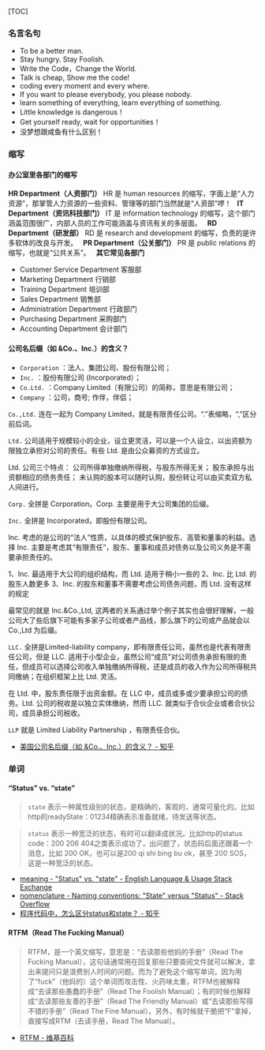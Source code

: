 [TOC]

### 名言名句
* To be a better man.
* Stay hungry. Stay Foolish.
* Write the Code，Change the World.
* Talk is cheap, Show me the code!
* coding every moment and every where.
* If you want to please everybody, you please nobody.
* learn something of everything, learn everything of something.
* Little knowledge is dangerous！
* Get yourself ready, wait for opportunities！
* 没梦想跟咸鱼有什么区别！


### 缩写

#### 办公室里各部门的缩写

**HR Department（人资部门）**
HR 是 human resources 的缩写，字面上是“人力资源”，那掌管人力资源的一些资料、管理等的部门当然就是“人资部”啰！
 
**IT Department（资讯科技部门）**
IT 是 information technology 的缩写，这个部门涵盖范围很广，内部人员的工作可能涵盖与资讯有关的多层面。
 
**RD Department（研发部）**
RD 是 research and development 的缩写，负责的是许多软体的改良与开发。
 
**PR Department（公关部门）**
PR 是 public relations 的缩写，也就是“公共关系”。
 
**其它常见各部门**
* Customer Service Department 客服部
* Marketing Department 行销部
* Training Department 培训部
* Sales Department 销售部
* Administration Department 行政部门
* Purchasing Department 采购部门
* Accounting Department 会计部门

#### 公司名后缀（如 &Co.、Inc.）的含义？
* `Corporation` ：法人、集团公司、股份有限公司；
* `Inc.` ：股份有限公司 (Incorporated）；
* `Co.Ltd.` ：Company Limited（有限公司）的简称，意思是有限公司；
* `Company` ：公司，商号; 作伴，伴侣；

`Co.,Ltd.` 连在一起为 Company Limited，就是有限责任公司。“.”表缩略，“,”区分前后词。

`Ltd.` 公司适用于规模较小的企业，设立更灵活，可以是一个人设立，以出资额为限独立承担对公司的责任。有些 Ltd. 是由公众募资的方式设立。

Ltd. 公司三个特点：
公司所得单独缴纳所得税，与股东所得无关；
股东承担与出资额相应的债务责任；
未认购的股本可以随时认购，股份转让可以由买卖双方私人间进行。

`Corp.` 全拼是 Corporation。Corp. 主要是用于大公司集团的后缀。

`Inc.` 全拼是 Incorporated，即股份有限公司。 

Inc. 考虑的是公司的“法人”性质，以具体的模式保护股东、高管和董事的利益。选择 Inc. 主要是考虑其“有限责任”，股东、董事和成员对债务以及公司义务是不需要承担责任的。

1、Inc. 最适用于大公司的组织结构，而 Ltd. 适用于稍小一些的
2、Inc. 比 Ltd. 的股东人数更多
3、Inc. 的股东和董事不需要考虑公司债务问题，而 Ltd. 没有这样的规定

最常见的就是 Inc.&Co.,Ltd, 这两者的关系通过举个例子其实也会很好理解，一般公司大了些后旗下可能有多家子公司或者产品线，那么旗下的公司或产品就会以 Co.,Ltd 为后缀。

`LLC.` 全拼是Limited-liability company，即有限责任公司，虽然也是代表有限责任公司，但是 LLC. 适用于小型企业，虽然公司“成员”对公司债务承担有限的责任，但成员可以选择公司收入单独缴纳所得税，还是成员的收入作为公司所得税共同缴纳；在组织框架上比 Ltd. 灵活。

在 Ltd. 中，股东责任限于出资金额。在 LLC 中，成员或多或少要承担公司的债务。Ltd. 公司的税收是以独立实体缴纳，然而 LLC. 就类似于合伙企业或者合伙公司，成员承担公司税收。

`LLP` 就是 Limited Liability Partnership ，有限责任合伙。
 
 - [美国公司名后缀（如 &Co.、Inc.）的含义？ - 知乎](https://www.zhihu.com/question/28150793)

 
### 单词 
#### “Status” vs. “state”
> `state` 表示一种属性级别的状态，是精确的，客观的，通常可量化的。比如http的readyState：01234精确表示准备就绪，待发送等状态。

> `status` 表示一种宽泛的状态，有时可以翻译成状况。比如http的status code：200 206 404之类表示成功了，出问题了，状态码后面还跟着一个消息，比如 200 OK，也可以是200 qi shi bing bu ok，甚至 200 SOS，这是一种宽泛的状态。


- [meaning - "Status" vs. "state" - English Language & Usage Stack Exchange](https://english.stackexchange.com/questions/12958/status-vs-state)
- [nomenclature - Naming conventions: "State" versus "Status" - Stack Overflow](https://stackoverflow.com/questions/1162816/naming-conventions-state-versus-status)
 - [程序代码中，怎么区分status和state？ - 知乎](https://www.zhihu.com/question/21994784)

#### RTFM（Read The Fucking Manual）
 
> RTFM，是一个英文缩写，意思是：“去读那些他妈的手册”（Read The Fucking Manual），这句话通常用在回复那些只要查阅文件就可以解决，拿出来提问只是浪费别人时间的问题。而为了避免这个缩写单词，因为用了“fuck”（他妈的）这个单词而攻击性、火药味太重，RTFM也被解释成“去读那些愚蠢的手册”（Read The Foolish Manual）；有的时候也解释成“去读那些友善的手册”（Read The Friendly Manual）或“去读那些写得不错的手册”（Read The Fine Manual）。另外，有时候就干脆把“F”拿掉，直接写成RTM（去读手册，Read The Manual）。

- [RTFM - 维基百科](https://zh.wikipedia.org/wiki/RTFM)